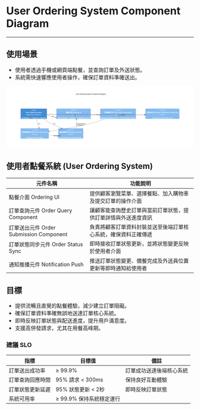 # User Ordering System Component Diagram

---

## 使用場景

- 使用者透過手機或網頁端點餐，並查詢訂單及外送狀態。
- 系統需快速響應使用者操作，確保訂單資料準確送出。

![](./image/README/c4_user_ordering_system_component.png)

## 使用者點餐系統 (User Ordering System)

| 元件名稱                                | 功能說明                                                       |
| --------------------------------------- | -------------------------------------------------------------- |
| 點餐介面 Ordering UI                    | 提供顧客瀏覽菜單、選擇餐點、加入購物車及提交訂單的操作介面     |
| 訂單查詢元件 Order Query Component      | 讓顧客能查詢歷史訂單與當前訂單狀態，提供訂單詳情與外送進度資訊 |
| 訂單送出元件 Order Submission Component | 負責將顧客訂單資料封裝並送至後端訂單核心系統，確保資料正確傳遞 |
| 訂單狀態同步元件 Order Status Sync      | 即時接收訂單狀態更新，並將狀態變更反映於使用者介面             |
| 通知推播元件 Notification Push          | 推送訂單狀態變更、備餐完成及外送員位置更新等即時通知給使用者   |

## 目標

- 提供流暢且直覺的點餐體驗，減少建立訂單阻礙。
- 確保訂單資料準確無誤地送達訂單核心系統。
- 即時反映訂單狀態與配送進度，提升用戶滿意度。
- 支援高併發請求，尤其在用餐高峰期。

### 建議 SLO

| 指標             | 目標值                    | 備註                     |
| ---------------- | ------------------------- | ------------------------ |
| 訂單送出成功率   | ≥ 99.9%                  | 訂單成功送達後端核心系統 |
| 訂單查詢回應時間 | 95% 請求 < 300ms          | 保持良好互動體驗         |
| 訂單狀態更新延遲 | 95% 狀態更新 < 2秒        | 即時反映訂單狀態         |
| 系統可用率       | ≥ 99.9%	保持系統穩定運行 |                          |
